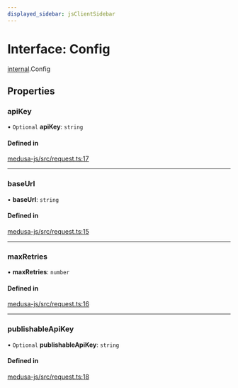 ```yaml
---
displayed_sidebar: jsClientSidebar
---
```


# Interface: Config

[internal](../modules/internal.md).Config

## Properties

### apiKey

• `Optional` **apiKey**: `string`

#### Defined in

[medusa-js/src/request.ts:17](https://github.com/medusajs/medusa/blob/105c68929/packages/medusa-js/src/request.ts#L17)

___

### baseUrl

• **baseUrl**: `string`

#### Defined in

[medusa-js/src/request.ts:15](https://github.com/medusajs/medusa/blob/105c68929/packages/medusa-js/src/request.ts#L15)

___

### maxRetries

• **maxRetries**: `number`

#### Defined in

[medusa-js/src/request.ts:16](https://github.com/medusajs/medusa/blob/105c68929/packages/medusa-js/src/request.ts#L16)

___

### publishableApiKey

• `Optional` **publishableApiKey**: `string`

#### Defined in

[medusa-js/src/request.ts:18](https://github.com/medusajs/medusa/blob/105c68929/packages/medusa-js/src/request.ts#L18)
